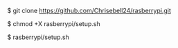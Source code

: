 $ git clone https://github.com/Chrisebell24/rasberrypi.git

$ chmod +X rasberrypi/setup.sh

$ rasberrypi/setup.sh
